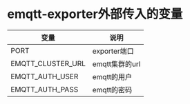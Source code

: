 # emqtt-exporter外部传入的变量

|变量|说明|
|---|---|
PORT| exporter端口
EMQTT_CLUSTER_URL|emqtt集群的url
EMQTT_AUTH_USER|emqtt的用户
EMQTT_AUTH_PASS|emqtt的密码
